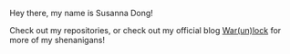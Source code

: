 Hey there, my name is Susanna Dong!

Check out my repositories, or check out my official blog
[War(un)lock](https://www.warunlock.com/about/) for more of my shenanigans!
